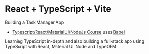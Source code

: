 # React + TypeScript + Vite

Building a Task Manager App

- [Typescript/React/MaterialUI/NodeJs Course](https://www.udemy.com/course/typescript-course/learn/lecture/31771000#overview) uses [Babel](https://babeljs.io/)

Learning TypeScript in-depth and also building a full-stack app using TypeScript with React, Material UI, Node and TypeORM.

